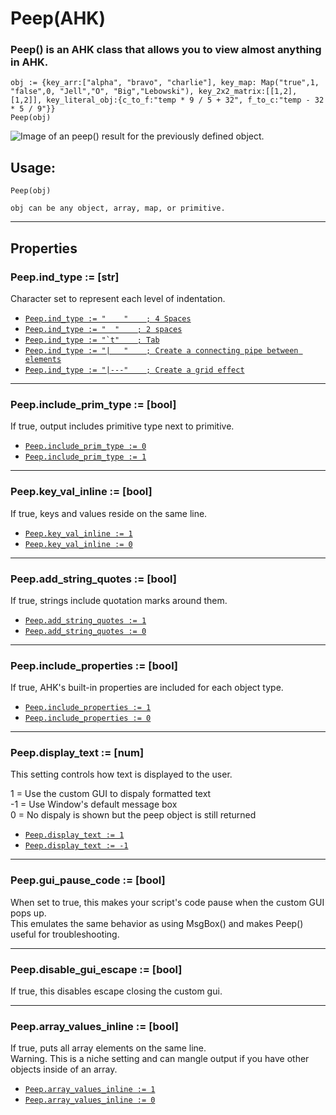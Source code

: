 # Peep(AHK)

### Peep() is an AHK class that allows you to view almost anything in AHK.

```
obj := {key_arr:["alpha", "bravo", "charlie"], key_map: Map("true",1, "false",0, "Jell","O", "Big","Lebowski"), key_2x2_matrix:[[1,2],[1,2]], key_literal_obj:{c_to_f:"temp * 9 / 5 + 32", f_to_c:"temp - 32 * 5 / 9"}}
Peep(obj)
```

![Image of an peep() result for the previously defined object.](https://i.imgur.com/QhSokAJ.png)

## Usage:

```
Peep(obj)

obj can be any object, array, map, or primitive.
```

***
## Properties

### Peep.ind_type := [str]

Character set to represent each level of indentation.

* [`Peep.ind_type := "    "    ; 4 Spaces`](https://i.imgur.com/IF2ilRC.png)
* [`Peep.ind_type := "  "    ; 2 spaces`](https://i.imgur.com/B5eBiUr.png)
* [``Peep.ind_type := "`t"    ; Tab``](https://i.imgur.com/Gs6eaw4.png)
* [`Peep.ind_type := "|   "    ; Create a connecting pipe between elements`](https://i.imgur.com/7MENPqC.png)
* [`Peep.ind_type := "|---"    ; Create a grid effect`](https://i.imgur.com/dBkAfUO.png)


***
### Peep.include_prim_type := [bool]
If true, output includes primitive type next to primitive.

* [`Peep.include_prim_type := 0`](https://i.imgur.com/3AIZANV.png)
* [`Peep.include_prim_type := 1`](https://i.imgur.com/0u7nhfm.png)


***
### Peep.key_val_inline := [bool]
If true, keys and values reside on the same line.

* [`Peep.key_val_inline := 1`](https://i.imgur.com/QmqHorr.png)
* [`Peep.key_val_inline := 0`](https://i.imgur.com/GU1T8kH.png)


***
### Peep.add_string_quotes := [bool]
If true, strings include quotation marks around them.

* [`Peep.add_string_quotes := 1`](https://i.imgur.com/yn6M3v5.png)
* [`Peep.add_string_quotes := 0`](https://i.imgur.com/Jqmy5Uz.png)


***
### Peep.include_properties := [bool]
If true, AHK's built-in properties are included for each object type.  

* [`Peep.include_properties := 1`](https://i.imgur.com/Jqmy5Uz.png)
* [`Peep.include_properties := 0`](https://i.imgur.com/TxAAXD7.png)


***
### Peep.display_text := [num]
This setting controls how text is displayed to the user.  

1 = Use the custom GUI to dispaly formatted text  
-1 = Use Window's default message box  
0 = No dispaly is shown but the peep object is still returned  

* [`Peep.display_text := 1`](https://i.imgur.com/dqnCxYY.png)
* [`Peep.display_text := -1`](https://i.imgur.com/YIoh8eU.png)


***
### Peep.gui_pause_code := [bool]
When set to true, this makes your script's code pause when the custom GUI pops up.  
This emulates the same behavior as using MsgBox() and makes Peep() useful for troubleshooting.


***
### Peep.disable_gui_escape := [bool]
If true, this disables escape closing the custom gui.


***
### Peep.array_values_inline := [bool]
If true, puts all array elements on the same line.  
Warning. This is a niche setting and can mangle output if you have other objects inside of an array.

* [`Peep.array_values_inline := 1`](https://i.imgur.com/mVmqD2I.png)
* [`Peep.array_values_inline := 0`](https://i.imgur.com/TxAAXD7.png)

